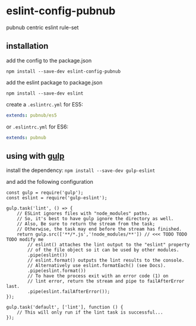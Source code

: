 # eslint-config-pubnub
pubnub centric eslint rule-set


## installation

add the config to the package.json
```
npm install --save-dev eslint-config-pubnub
```

add  the eslint package to package.json
```
npm install --save-dev eslint
```

create a `.eslintrc.yml` for ES5:
```yaml
extends: pubnub/es5
```

or `.eslintrc.yml` for ES6:
```yaml
extends: pubnub
```

## using with [gulp](https://github.com/adametry/gulp-eslint)

install the dependency: `npm install --save-dev gulp-eslint`

and add the following configuration

```
const gulp = require('gulp');
const eslint = require('gulp-eslint');

gulp.task('lint', () => {
    // ESLint ignores files with "node_modules" paths.
    // So, it's best to have gulp ignore the directory as well.
    // Also, Be sure to return the stream from the task;
    // Otherwise, the task may end before the stream has finished.
    return gulp.src(['**/*.js','!node_modules/**']) // <<< TODO TODO TODO modify me
        // eslint() attaches the lint output to the "eslint" property
        // of the file object so it can be used by other modules.
        .pipe(eslint())
        // eslint.format() outputs the lint results to the console.
        // Alternatively use eslint.formatEach() (see Docs).
        .pipe(eslint.format())
        // To have the process exit with an error code (1) on
        // lint error, return the stream and pipe to failAfterError last.
        .pipe(eslint.failAfterError());
});

gulp.task('default', ['lint'], function () {
    // This will only run if the lint task is successful...
});

```





